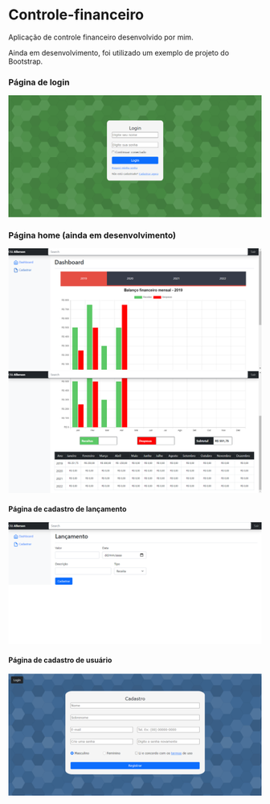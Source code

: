 # Controle-financeiro
Aplicação de controle financeiro desenvolvido por mim.

Ainda em desenvolvimento, foi utilizado um exemplo de projeto do Bootstrap.



### Página de login

![Login](https://github.com/Allerson-SM/controle-financeiro/blob/main/imgs/Login.PNG)



### Página home (ainda em desenvolvimento)

![Home](https://github.com/Allerson-SM/controle-financeiro/blob/main/imgs/Home.PNG)
![Home2](https://github.com/Allerson-SM/controle-financeiro/blob/main/imgs/Home-2.PNG)



#### Página de cadastro de lançamento

![Lançamento](https://github.com/Allerson-SM/controle-financeiro/blob/main/imgs/Lan%C3%A7amento.PNG)



#### Página de cadastro de usuário

![CadastroUsuario](https://github.com/Allerson-SM/controle-financeiro/blob/main/imgs/Cadastro.PNG)
